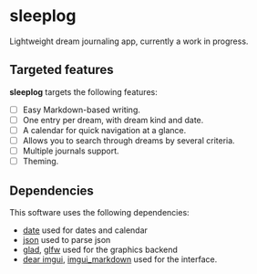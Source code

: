 # sleeplog
Lightweight dream journaling app, currently a work in progress.

## Targeted features
**sleeplog** targets the following features:
- [ ] Easy Markdown-based writing.
- [ ] One entry per dream, with dream kind and date.
- [ ] A calendar for quick navigation at a glance.
- [ ] Allows you to search through dreams by several criteria.
- [ ] Multiple journals support.
- [ ] Theming.

## Dependencies
This software uses the following dependencies:
- [date](https://github.com/HowardHinnant/date) used for dates and calendar
- [json](https://github.com/nlohmann/json) used to parse json
- [glad](https://github.com/Dav1dde/glad), [glfw](https://github.com/glfw/glfw) used for the graphics backend
- [dear imgui](https://github.com/ocornut/imgui), [imgui_markdown](https://github.com/enkisoftware/imgui_markdown) used for the interface.
